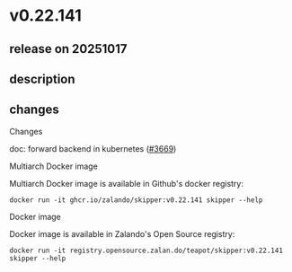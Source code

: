 # v0.22.141

## release on 20251017
## description
## changes
Changes

doc: forward backend in kubernetes (<a class="issue-link js-issue-link" data-error-text="Failed to load title" data-id="3519138093" data-permission-text="Title is private" data-url="https://github.com/zalando/skipper/issues/3669" data-hovercard-type="pull_request" data-hovercard-url="/zalando/skipper/pull/3669/hovercard" href="https://github.com/zalando/skipper/pull/3669">#3669</a>)

Multiarch Docker image

Multiarch Docker image is available in Github's docker registry:

    docker run -it ghcr.io/zalando/skipper:v0.22.141 skipper --help

Docker image

Docker image is available in Zalando's Open Source registry:

    docker run -it registry.opensource.zalan.do/teapot/skipper:v0.22.141 skipper --help



